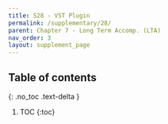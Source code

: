 ```yaml
---
title: S28 - VST Plugin
permalink: /supplementary/28/
parent: Chapter 7 - Long Term Accomp. (LTA)
nav_order: 3
layout: supplement_page
---
```

## Table of contents
{: .no_toc .text-delta }

1. TOC
{:toc}